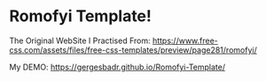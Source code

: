 # Romofyi Template!

The Original WebSite I Practised From: https://www.free-css.com/assets/files/free-css-templates/preview/page281/romofyi/

My DEMO:  https://gergesbadr.github.io/Romofyi-Template/
